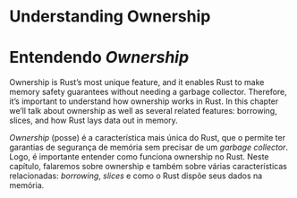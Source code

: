# Understanding Ownership
# Entendendo _Ownership_

Ownership is Rust’s most unique feature, and it enables Rust to make memory
safety guarantees without needing a garbage collector. Therefore, it’s
important to understand how ownership works in Rust. In this chapter we’ll talk
about ownership as well as several related features: borrowing, slices, and how
Rust lays data out in memory.

_Ownership_ (posse) é a característica mais única do Rust, que o permite ter
garantias de segurança de memória sem precisar de um _garbage collector_. Logo,
é importante entender como funciona ownership no Rust. Neste capítulo, falaremos
sobre ownership e também sobre várias características relacionadas: _borrowing_,
_slices_ e como o Rust dispõe seus dados na memória.